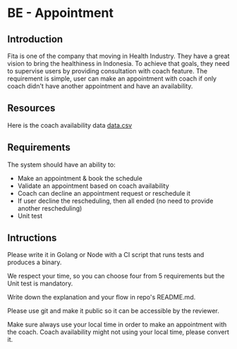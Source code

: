 # BE - Appointment 

## Introduction
Fita is one of the company that moving in Health Industry. They have a great vision to bring the healthiness in Indonesia. To achieve that goals, they need to supervise users by providing consultation with coach feature. 
The requirement is simple, user can make an appointment with coach if only coach didn't have another appointment and have an availability. 

## Resources

Here is the coach availability data [data.csv](./data.csv)

## Requirements

The system should have an ability to:
- Make an appointment & book the schedule
- Validate an appointment based on coach availability
- Coach can decline an appointment request or reschedule it
- If user decline the rescheduling, then all ended (no need to provide another rescheduling)
- Unit test

## Intructions
Please write it in Golang or Node with a CI script that runs tests and produces a binary.

We respect your time, so you can choose four from 5 requirements but the Unit test is mandatory.

Write down the explanation and your flow in repo's README.md.

Please use git and make it public so it can be accessible by the reviewer.

Make sure always use your local time in order to make an appointment with the coach. Coach availability might not using your local time, please convert it.

